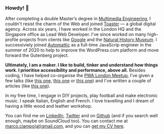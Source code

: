 ### Howdy! 👋

After completing a double Master’s degree in [Multimedia Engineering](https://didattica.polito.it/laurea_magistrale/ingegneria_cinema/en/presentation), I couldn't resist the charm of the Web and joined [Toaster](http://toaster.co/) — a global digital agency. Across six years, I have worked in the London HQ and the Singapore office as Lead Web Developer. I've since worked on many high-profile projects from clients like [Google](https://about.google/) and the [Natural History Museum](https://www.nhm.ac.uk/). I successiviely joined [Automattic](https://automattic.com/) as a full-time JavaScrip engineer in the summer of 2020 to help to improve the WordPress.com platform and move forward the Gutenberg project.

**Ultimately, I am a maker. I like to build, tinker and understand how things work. I prioritise accessibility and performance, above all.** Besides coding, I have helped co-organise the [PWA London Meetup](https://www.meetup.com/PWALondon/), I’ve given a few talks (like [this one](https://docs.google.com/presentation/d/1dh-DJtRtZ38vkoPoaKMUiUFtCmqWHP_xxzF6y0Xcpfo/edit?usp=sharing), [this one](https://docs.google.com/presentation/d/1Ps_NAbf07dOcjv_emIMpE5B9hqEIRtwvCAfMcUS_I_Y/edit?usp=sharing) or [this one](https://docs.google.com/presentation/d/1NkDA8dLu9nttky9tei_xFYLGMWYBwAOv8O7caeCxB_c/edit?usp=sharing)) and I've written a couple of articles (like [this one](https://toaster.co/thoughts/getting-started-with-service-workers)).

In my free time, I engage in DIY projects, play football and make electronic music. I speak Italian, English and French. I love travelling and I dream of having a little wood and leather workshop.

You can find me on [LinkedIn](https://www.linkedin.com/in/marcociampini/), [Twitter](https://twitter.com/marco_ciampini) and on [Github](https://github.com/ciampo) (and if you search well enough, maybe on SoundCloud too). You can contact me at [marco.ciampo(at)gmail.com](mailto:marco.ciampo@gmail.com), and you can [get my CV here](https://assets.ctfassets.net/d8vs9e7rsv1n/YvRLjy09N1bebHthOd89z/04db854f407b585908ef5046af01f774/MarcoCiampini-CV.pdf).

<!--
**ciampo/ciampo** is a ✨ _special_ ✨ repository because its `README.md` (this file) appears on your GitHub profile.

Here are some ideas to get you started:

- 🔭 I’m currently working on ...
- 🌱 I’m currently learning ...
- 👯 I’m looking to collaborate on ...
- 🤔 I’m looking for help with ...
- 💬 Ask me about ...
- 📫 How to reach me: ...
- 😄 Pronouns: ...
- ⚡ Fun fact: ...
-->
